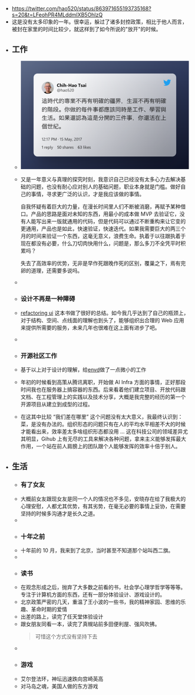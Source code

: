 - https://twitter.com/hao520/status/863971655193735168?s=20&t=LFeohPR4MLddmIXB5OhlzQ
- 这是没有太多印象的一年。很幸运，躲过了诸多封控政策，相比于他人而言，被封在家里的时间比较少，就这样到了如今所说的"放开"的时候。
- ## 工作
	- ![image.png](../assets/image_1669551200034_0.png)
	- 又是一年意义与真理的探究时刻，我意识自己已经没有太多心力去解决基础的问题，也没有耐心应对别人的基础问题，职业本身就是门槛。做好自己的事情，寻求更广泛的认识，才是我应该做的事情。
	  
	  自我怀疑有着巨大的力量，在漫长时间里人们不断被消磨，再赋予某种借口。产品的思路是面对未知的东西，用最小的成本做 MVP 去验证它，没有人能写出来一版就通用的代码，但是代码可以通过不断重构来让它变的更通用，产品也是如此，快速验证，快速迭代。如果我需要巨大的两三个月的时间来验证一个东西，这毫无意义，浪费生命。执着于以往跟执着于现在都没有必要，什么刀切肉快用什么，问题是，那么多刀不全凭平时积累吗？
	  
	  失去了高效率的优势，无非是早作死跟晚作死的区别，覆巢之下，焉有完卵的道理，还需要多说吗。
	-
	- ### 设计不再是一种障碍
	- [refactoring ui](https://www.refactoringui.com/) 这本书做了很好的总结。如今我几乎达到了自己的瓶颈上，对于结构、空间、点线面的理解也到头了，能够组织出合理的 Web 应用来提供所需要的服务，未来几年也很难在这上面有进步了吧。
	-
	- ### 开源社区工作
	- 基于以上对于设计的理解，给[envd](https://github.com/tensorchord/envd)做了一点微小的工作
	- 年初的时候看到高策从腾讯离职，开始做 AI Infra 方面的事情，正好那段时间我也在服务器上搞容器的东西。后来看着他们建立项目、开放代码跟文档、在工程管理上的实践以及技术分享，大概是我完整的经历的第一个开源项目从建立到成型的过程。
	- 在这其中比较 “我们差在哪里” 这个问题没有太大意义，我最终认识到：菜，是没有办法的。组织形态的问题只有在人的平均水平相差不大的时候才能看出来，效率差太多啥组织形态都没用  ... 这在科技公司的领域差异尤其明显，Gihub 上有无尽的工具来解决各种问题，拿来主义能够发挥最大作用，一个站在前人肩膀上的团队跟个人能够发挥的效率十倍于别人。
- ## 生活
	- ### 有了女友
	- 大概前女友跟现女友是同一个人的情况也不多见，安晓存在给了我极大的心理安慰，人都尤其优势，有其劣势，在毫无必要的事情上妥协，在需要坚持的时候多沟通才是长久之道。
	-
	- ### 十年之前
	- 十年前的 10 月，我来到了北京，当时甚至不知道那个站叫西二旗。
	-
	- ### 读书
	- 在观念形成之后，抛弃了大多数之前看的书，社会学心理学哲学等等等。专注于计算机方面的东西，还有一部分体验设计、游戏设计的。
	- 北京政策严密的几天，重温了王小波的一些书，我的精神家园、思维的乐趣、革命时期的爱情
	- 出差的路上，读完了任天堂体验设计
	- 跟女朋友同看一本，读完了真幌站前多田便利屋、强风吹拂。
	  > 可惜这个方式没有坚持下去
	-
	- ### 游戏
	- 艾尔登法环，神坛迅速跌向宫崎英高
	- 对马岛之魂，美国人做的东方游戏